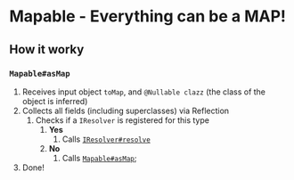 # Mapable - Everything can be a MAP!
## How it worky
### `Mapable#asMap`
1. Receives input object `toMap`, and `@Nullable clazz` (the class of the object is inferred)
2. Collects all fields (including superclasses) via Reflection
   1. Checks if a `IResolver` is registered for this type
      1. **Yes**
         1. Calls [`IResolver#resolve`](https://github.com/AndyNoob/Mapable/blob/f8b511444cbfe808c69fefb759b1ceba3bf0ae19/src/main/java/me/comfortable_andy/mapable/resolvers/IResolver.java#L17)
      2. **No**
         1. Calls [`Mapable#asMap`](#mapableasmap);
3. Done!